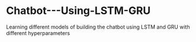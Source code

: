 # Chatbot---Using-LSTM-GRU
Learning different models of building the chatbot using LSTM and GRU with different hyperparameters
